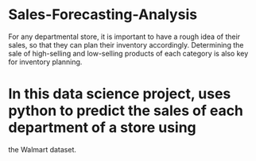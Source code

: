 # Sales-Forecasting-Analysis
For any departmental store, it is important to have a rough idea of their sales, so that they can plan their inventory accordingly.
Determining the sale of high-selling and low-selling products of each category is also key for inventory planning.

# In this data science project, uses python to predict the sales of each department of a store using 
the Walmart dataset.
